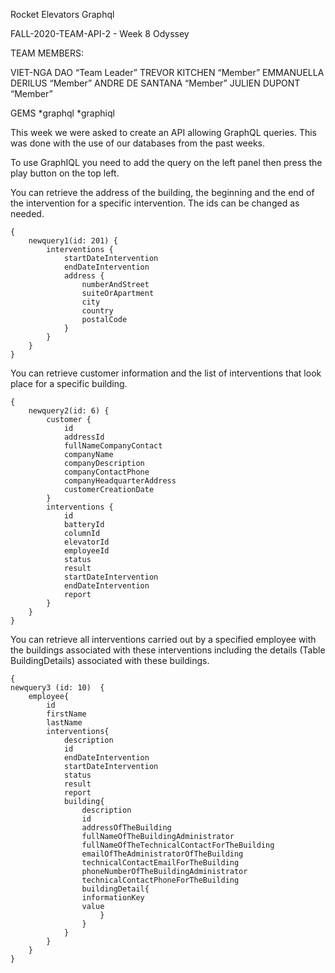 Rocket Elevators Graphql

FALL-2020-TEAM-API-2 - Week 8 Odyssey

TEAM MEMBERS:

VIET-NGA DAO “Team Leader”
TREVOR KITCHEN “Member”
EMMANUELLA DERILUS “Member”
ANDRE DE SANTANA “Member”
JULIEN DUPONT “Member”

  GEMS
  *graphql
  *graphiql

This week we were asked to create an API allowing GraphQL queries. This was done with the use of our databases from the past weeks.

To use GraphIQL you need to add the query on the left panel then press the play button on the top left.

You can retrieve the address of the building, the beginning and the end of the intervention for a specific intervention. The ids can be changed as needed.
```
{
    newquery1(id: 201) {
        interventions {
            startDateIntervention
            endDateIntervention
            address {
                numberAndStreet
                suiteOrApartment
                city
                country
                postalCode
            }
        }
    }
}

```
You can retrieve customer information and the list of interventions that look place for a specific building.
```
{
    newquery2(id: 6) {
        customer {
            id
            addressId
            fullNameCompanyContact
            companyName
            companyDescription
            companyContactPhone
            companyHeadquarterAddress
            customerCreationDate
        }
        interventions {
            id
            batteryId
            columnId
            elevatorId
            employeeId
            status
            result
            startDateIntervention
            endDateIntervention
            report
        }
    }
}
```

You can retrieve all interventions carried out by a specified employee with the buildings associated with these interventions including the details (Table BuildingDetails) associated with these buildings.
```
{  
newquery3 (id: 10)  {  
	employee{  
		id  
		firstName  
		lastName  
		interventions{  
			description  
			id  
			endDateIntervention  
			startDateIntervention  
			status  
			result  
			report  
			building{  
				description  
				id  
				addressOfTheBuilding  
				fullNameOfTheBuildingAdministrator  
				fullNameOfTheTechnicalContactForTheBuilding  
				emailOfTheAdministratorOfTheBuilding  
				technicalContactEmailForTheBuilding  
				phoneNumberOfTheBuildingAdministrator  
				technicalContactPhoneForTheBuilding  
				buildingDetail{  
				informationKey  
				value  
					}  
				}  
			}  
		}  
	}  
}
```

